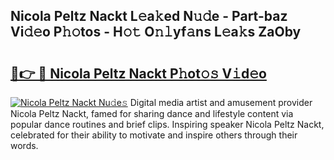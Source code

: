 ## Nicola Peltz Nackt L𝚎a𝚔ed N𝚞𝚍e - Part-baz Vi𝚍𝚎o P𝚑𝚘tos - H𝚘𝚝 O𝚗𝚕yf𝚊ns L𝚎a𝚔s ZaOby

# <h2><a href="http://kfblar.oniu.top/?m=Nicola+Peltz+Nackt">🔗👉 🔴 Nicola Peltz Nackt P𝚑ot𝚘𝚜 V𝚒d𝚎o</a></h2>

[![Nicola Peltz Nackt Nu𝚍e𝚜](https://i.imgur.com/0qMVB7G.gif)](http://kfblar.oniu.top/?m=Nicola+Peltz+Nackt)
Digital media artist and amusement provider Nicola Peltz Nackt, famed for sharing dance and lifestyle content via popular dance routines and brief clips. Inspiring speaker Nicola Peltz Nackt, celebrated for their ability to motivate and inspire others through their words.  
